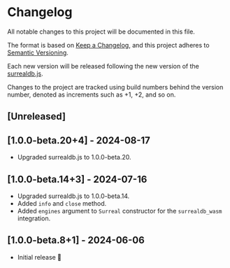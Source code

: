 # Changelog

All notable changes to this project will be documented in this file.

The format is based on [Keep a Changelog](https://keepachangelog.com/en/1.0.0/),
and this project adheres to [Semantic Versioning](https://semver.org/spec/v2.0.0.html).

Each new version will be released following the new version of the [surrealdb.js](https://github.com/surrealdb/surrealdb.js).

Changes to the project are tracked using build numbers behind the version number, denoted as increments such as +1, +2, and so on.

## [Unreleased]

## [1.0.0-beta.20+4] - 2024-08-17

- Upgraded surrealdb.js to 1.0.0-beta.20.

## [1.0.0-beta.14+3] - 2024-07-16

- Upgraded surrealdb.js to 1.0.0-beta.14.
- Added `info` and `close` method.
- Added `engines` argument to `Surreal` constructor for the `surrealdb_wasm` integration.

## [1.0.0-beta.8+1] - 2024-06-06

- Initial release 🎉
